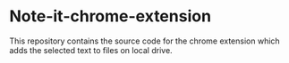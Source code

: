 # Note-it-chrome-extension
This repository contains the source code for the chrome extension which adds the selected text to files on local drive.

